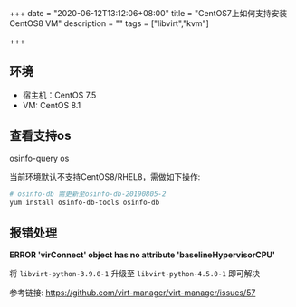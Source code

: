 +++
date = "2020-06-12T13:12:06+08:00"
title = "CentOS7上如何支持安装CentOS8 VM"
description = ""
tags = ["libvirt","kvm"]

+++

## 环境

- 宿主机：CentOS 7.5
- VM: CentOS 8.1

## 查看支持os

osinfo-query os

当前环境默认不支持CentOS8/RHEL8，需做如下操作:

```sh
# osinfo-db 需更新至osinfo-db-20190805-2
yum install osinfo-db-tools osinfo-db
```

## 报错处理

**ERROR 'virConnect' object has no attribute 'baselineHypervisorCPU'**

将 `libvirt-python-3.9.0-1` 升级至 `libvirt-python-4.5.0-1` 即可解决

参考链接: https://github.com/virt-manager/virt-manager/issues/57
